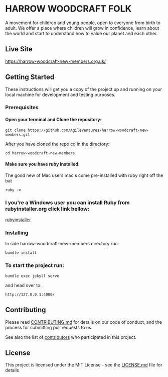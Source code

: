 # HARROW WOODCRAFT FOLK

A movement for children and young people, open to everyone from birth to adult. We offer a place where children will grow in confidence, learn about the world and start to understand how to value our planet and each other.

## Live Site

https://harrow-woodcraft-new-members.org.uk/

## Getting Started

These instructions will get you a copy of the project up and running on your local machine for development and testing purposes. 

### Prerequisites
#### Open your terminal and Clone the repository:

```
git clone https://github.com/AgileVentures/harrow-woodcraft-new-members.git
```

After you have cloned the repo cd in the directory:

```
cd harrow-woodcraft-new-members
```

#### Make sure you have ruby installed:

The good new of Mac users mac's come pre-installed with ruby right off the bat

```
ruby -v
```

### I you're a Windows user you can install Ruby from rubyinstaller.org click link bellow:

[rubyinstaller](https://rubyinstaller.org/downloads/)

### Installing

In side harrow-woodcraft-new-members directory run:

```
bundle install
```

### To start the project run:

```
bundle exec jekyll serve
```

and head over to: 
```
http://127.0.0.1:4000/
```


## Contributing

Please read [CONTRIBUTING.md](https://github.com/AgileVentures/harrow-woodcraft-new-members) for details on our code of conduct, and the process for submitting pull requests to us.


See also the list of [contributors](https://github.com/AgileVentures/harrow-woodcraft-new-members/graphs/contributors) who participated in this project.

## License

This project is licensed under the MIT License - see the [LICENSE.md](LICENSE.md) file for details


